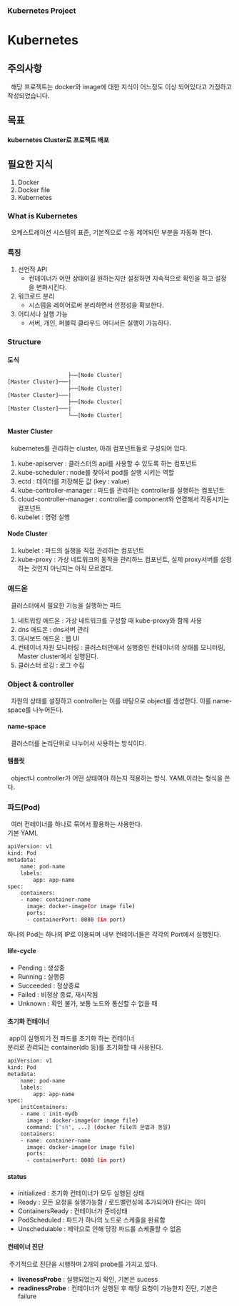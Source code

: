 ### Kubernetes Project
# Kubernetes

## 주의사항
&nbsp;&nbsp;해당 프로젝트는 docker와 image에 대한 지식이 어느정도 이상 되어있다고 가정하고 작성되었습니다.

## 목표
#### kubernetes Cluster로 프로젝트 배포

## 필요한 지식
1. Docker
2. Docker file
3. Kubernetes

### What is Kubernetes
&nbsp;&nbsp;오케스트레이션 시스템의 표준, 기본적으로 수동 제어되던 부분을 자동화 한다.

### 특징
1. 선언적 API
    - 컨테이너가 어떤 상태이길 원하는지만 설정하면 지속적으로 확인을 하고 설정을 변화시킨다.
2. 워크로드 분리
    - 시스템을 레이어로써 분리하면서 안정성을 확보한다.
3. 어디서나 실행 가능
    - 서버, 개인, 퍼블릭 클라우드 어디서든 실행이 가능하다.

### Structure
#### 도식
```bash
                   ├──[Node Cluster] 
[Master Cluster]───|
                   ├──[Node Cluster]
[Master Cluster]───|
                   ├──[Node Cluster]
[Master Cluster]───|
                   └──[Node Cluster]
```
#### Master Cluster
&nbsp;&nbsp;kubernetes를 관리하는 cluster, 아래 컴포넌트들로  구성되어 있다.
1. kube-apiserver : 클러스터의 api를 사용할 수 있도록 하는 컴포넌트
2. kube-scheduler : node를 찾아서 pod를 실행 시키는 역할
3. ectd : 데이터를 저장해둔 값 (key : value)
4. kube-controller-manager : 파드를 관리하는 controller를 실행하는 컴포넌트
5. cloud-controller-manager : controller를 component와 연결해서 작동시키는 컴포넌트 
6. kubelet : 명령 실행


#### Node Cluster
1. kubelet : 파드의 실행을 직접 관리하는 컴포넌트
2. kube-proxy : 가상 네트워크의 동작을 관리하느 컴포넌트, 실제 proxy서버를 설정하는 것인지 아닌지는 아직 모르겠다.

### 애드온
&nbsp;&nbsp;클러스터에서 필요한 기능을 실행하는 파드
1. 네트워킹 애드온 : 가상 네트워크를 구성할 때 kube-proxy와 함께 사용
2. dns 애드온 : dns서버 관리
3. 대시보드 애드온 : 웹 UI
4. 컨테이너 자원 모니터링 : 클러스터안에서 실행중인 컨테이너의 상태를 모니터링, Master cluster에서 실행된다.
5. 클러스터 로깅 : 로그 수집

### Object & controller
&nbsp;&nbsp;자원의 상태를 설정하고 controller는 이를 바탕으로 object를 생성한다. 이를 name-space를 나누어든다.
#### name-space
&nbsp;&nbsp;클러스터를 논리단위로 나누어서 사용하는 방식이다.

#### 템플릿
&nbsp;&nbsp;object나 controller가 어떤 상태여야 하는지 적용하는 방식. YAML이라는 형식을 쓴다.


### 파드(Pod)
&nbsp;&nbsp;여러 컨테이너를 하나로 묶어서 활용하는 사용한다.<br>기본 YAML
```bash
apiVersion: v1
kind: Pod
metadata:
    name: pod-name
    labels:
        app: app-name
spec:
    containers:
    - name: container-name
      image: docker-image(or image file)
      ports:
      - containerPort: 8080 (in port)
```
하나의 Pod는 하나의 IP로 이용되며 내부 컨테이너들은 각각의 Port에서 실행된다.

#### life-cycle
- Pending : 생성중
- Running : 실행중
- Succeeded : 정상종료
- Failed : 비정상 종료, 재시작됨
- Unknown : 확인 불가, 보통 노드와 통신할 수 없을 때

#### 초기화 컨테이너
&nbsp;app이 실행되기 전 파드를 초기화 하는 컨테이너<br>분리로 관리되는 container(db 등)를 초기화할 때 사용된다.
```bash
apiVersion: v1
kind: Pod
metadata:
    name: pod-name
    labels:
        app: app-name
spec:
    initContainers:
    - name : init-mydb
      image : docker-image(or image file)
      command: ["sh", ...] (docker file의 문법과 동일)
    containers:
    - name: container-name
      image: docker-image(or image file)
      ports:
      - containerPort: 8080 (in port)
```


#### status
 - initialized : 초기화 컨테이너가 모두 실행된 상태
 - Ready : 모든 요청을 실행가능함 / 로드밸런싱에 추가되어야 한다는 의미
 - ContainersReady : 컨테이너가 준비상태
 - PodScheduled : 파드가 하나의 노드로 스케줄을 완료함
 - Unschedulable : 제약으로 인해 당장 파드를 스케줄할 수 없음


#### 컨테이너 진단
&nbsp;주기적으로 진단을 시행하며 2개의 probe를 가지고 있다.
- **livenessProbe** : 실행되었는지 확인, 기본은 sucess
- **readinessProbe** : 컨테이너가 실행된 후 해당 요청이 가능한지 진단, 기본은 failure

